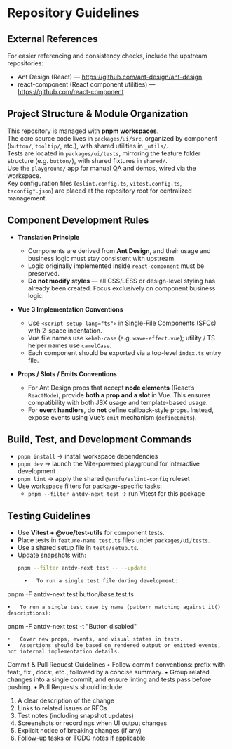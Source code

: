 # Repository Guidelines

## External References
For easier referencing and consistency checks, include the upstream repositories:
- Ant Design (React) — https://github.com/ant-design/ant-design
- react-component (React component utilities) — https://github.com/react-component

## Project Structure & Module Organization
This repository is managed with **pnpm workspaces**.  
The core source code lives in `packages/ui/src`, organized by component (`button/`, `tooltip/`, etc.), with shared utilities in `_utils/`.  
Tests are located in `packages/ui/tests`, mirroring the feature folder structure (e.g. `button/`), with shared fixtures in `shared/`.  
Use the `playground/` app for manual QA and demos, wired via the workspace.  
Key configuration files (`eslint.config.ts`, `vitest.config.ts`, `tsconfig*.json`) are placed at the repository root for centralized management.

## Component Development Rules
- **Translation Principle**
    - Components are derived from **Ant Design**, and their usage and business logic must stay consistent with upstream.
    - Logic originally implemented inside `react-component` must be preserved.
    - **Do not modify styles** — all CSS/LESS or design-level styling has already been created. Focus exclusively on component business logic.

- **Vue 3 Implementation Conventions**
    - Use `<script setup lang="ts">` in Single-File Components (SFCs) with 2-space indentation.
    - Vue file names use `kebab-case` (e.g. `wave-effect.vue`); utility / TS helper names use `camelCase`.
    - Each component should be exported via a top-level `index.ts` entry file.

- **Props / Slots / Emits Conventions**
    - For Ant Design props that accept **node elements** (React’s `ReactNode`), provide **both a prop and a slot** in Vue. This ensures compatibility with both JSX usage and template-based usage.
    - For **event handlers**, do **not** define callback-style props. Instead, expose events using Vue’s `emit` mechanism (`defineEmits`).

## Build, Test, and Development Commands
- `pnpm install` → install workspace dependencies
- `pnpm dev` → launch the Vite-powered playground for interactive development
- `pnpm lint` → apply the shared `@antfu/eslint-config` ruleset
- Use workspace filters for package-specific tasks:
    - `pnpm --filter antdv-next test` → run Vitest for this package

## Testing Guidelines
- Use **Vitest + @vue/test-utils** for component tests.
- Place tests in `feature-name.test.ts` files under `packages/ui/tests`.
- Use a shared setup file in `tests/setup.ts`.
- Update snapshots with:
  ```bash
  pnpm --filter antdv-next test -- --update

	•	To run a single test file during development:

pnpm -F antdv-next test button/base.test.ts


	•	To run a single test case by name (pattern matching against it() descriptions):

pnpm -F antdv-next test -t "Button disabled"


	•	Cover new props, events, and visual states in tests.
	•	Assertions should be based on rendered output or emitted events, not internal implementation details.

Commit & Pull Request Guidelines
•	Follow commit conventions: prefix with feat:, fix:, docs:, etc., followed by a concise summary.
•	Group related changes into a single commit, and ensure linting and tests pass before pushing.
•	Pull Requests should include:
1.	A clear description of the change
2.	Links to related issues or RFCs
3.	Test notes (including snapshot updates)
4.	Screenshots or recordings when UI output changes
5.	Explicit notice of breaking changes (if any)
6.	Follow-up tasks or TODO notes if applicable
